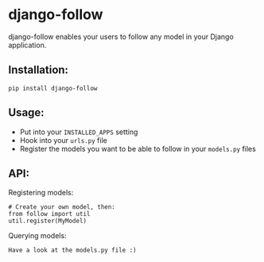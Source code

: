 # django-follow

django-follow enables your users to follow any model in your Django application.

## Installation:

    pip install django-follow

## Usage:

* Put into your `INSTALLED_APPS` setting
* Hook into your `urls.py` file
* Register the models you want to be able to follow in your `models.py` files
    
## API:

Registering models:

    # Create your own model, then:
    from follow import util
    util.register(MyModel)

Querying models:

    Have a look at the models.py file :)
